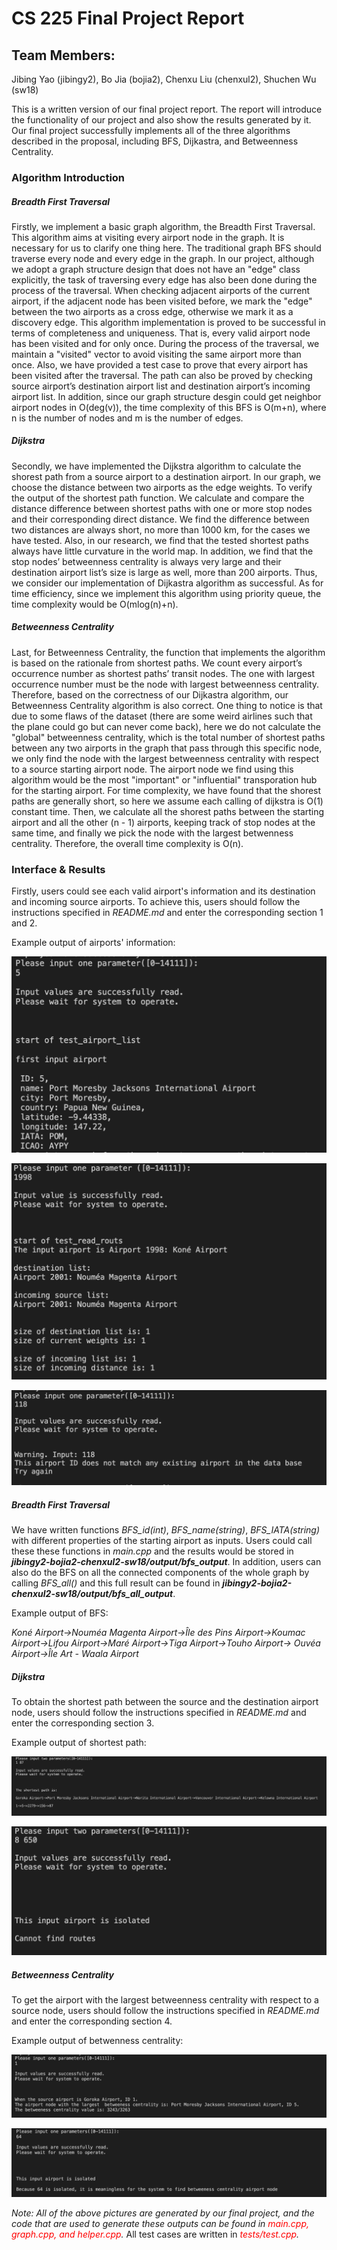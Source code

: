 # CS 225 Final Project Report


## Team Members:  

Jibing Yao (jibingy2), Bo Jia (bojia2), Chenxu Liu (chenxul2), Shuchen Wu (sw18)


This is a written version of our final project report. The report will introduce the functionality of our project and also show the results generated by it. Our final project successfully implements all of the three algorithms described in the proposal, including BFS, Dijkastra, and Betweenness Centrality.



### Algorithm Introduction

##### Breadth First Traversal

Firstly, we implement a basic graph algorithm, the Breadth First Traversal. This algorithm aims at visiting every airport node in the graph. It is necessary for us to clarify one thing here. The traditional graph BFS should traverse every node and every edge in the graph. In our project, although we adopt a graph structure design that does not have an "edge" class explicitly, the task of traversing every edge has also been done during the process of the traversal. When checking adjacent airports of the current airport, if the adjacent node has been visited before, we mark the "edge" between the two airports as a cross edge, otherwise we mark it as a discovery edge. This algorithm implementation is proved to be successful in terms of completeness and uniqueness. That is, every valid airport node has been visited and for only once. During the process of the traversal, we maintain a "visited" vector to avoid visiting the same airport more than once. Also, we have provided a test case to prove that every airport has been visited after the traversal. The path can also be proved by checking source airport’s destination airport list and destination airport’s incoming airport list. In addition, since our graph structure desgin could get neighbor airport nodes in O(deg(v)), the time complexity of this BFS is O(m+n), where n is the number of nodes and m is the number of edges.

##### Dijkstra

Secondly, we have implemented the Dijkstra algorithm to calculate the shorest path from a source airport to a destination airport. In our graph, we choose the distance between two airports as the edge weights. To verify the output of the shortest path function. We calculate and compare the distance difference between shortest paths with one or more stop nodes and their corresponding direct distance. We find the difference between two distances are always short, no more than 1000 km, for the cases we have tested. Also, in our research, we find that the tested shortest paths always have little curvature in the world map. In addition, we find that the stop nodes’ betweenness centrality is always very large and their destination airport list’s size is large as well, more than 200 airports. Thus, we consider our implementation of Dijkastra algorithm as successful. As for time efficiency, since we implement this algorithm using priority queue, the time complexity would be O(mlog(n)+n).


##### Betweenness Centrality

Last, for Betweenness Centrality, the function  that implements the algorithm is based on the rationale from shortest paths. We count every airport’s occurrence number as shortest paths’ transit nodes. The one with largest occurrence number must be the node with largest betweenness centrality. Therefore, based on the correctness of our Dijkastra algorithm, our Betweenness Centrality algorithm is also correct. One thing to notice is that due to some flaws of the dataset (there are some weird airlines such that the plane could go but can never come back), here we do not calculate the "global" betweenness centrality, which is the total number of shortest paths between any two airports in the graph that pass through this specific node, we only find the node with the largest betweenness centrality with respect to a source starting airport node. The airport node we find using this algorithm would be the most "important" or "influential" transporation hub for the starting airport. For time complexity, we have found that the shorest paths are generally short, so here we assume each calling of dijkstra is O(1) constant time. Then, we calculate all the shorest paths between the starting airport and all the other (n - 1) airports, keeping track of stop nodes at the same time, and finally we pick the node with the largest betwenness centrality. Therefore, the overall time complexity is O(n).

### Interface & Results

Firstly, users could see each valid airport's information and its destination and incoming source airports. To achieve this, users should follow the instructions specified in *README.md* and enter the corresponding section 1 and 2.

Example output of airports' information:

 ![airport_info](../output/airport_info.png)

 ![airport_dest](../output/airport_dest.png)

 ![airport_invalid](../output/airport_invalid.png)


##### Breadth First Traversal

We have written functions *BFS_id(int)*, *BFS_name(string)*, *BFS_IATA(string)* with different properties of the starting airport as inputs. Users could call these these functions in *main.cpp* and the results would be stored in ***jibingy2-bojia2-chenxul2-sw18/output/bfs_output***. In addition, users can also do the BFS on all the connected components of the whole graph by calling *BFS_all()* and this full result can be found in ***jibingy2-bojia2-chenxul2-sw18/output/bfs_all_output***.

Example output of BFS:

*Koné Airport->Nouméa Magenta Airport->Île des Pins Airport->Koumac Airport->Lifou Airport->Maré Airport->Tiga Airport->Touho Airport->
Ouvéa Airport->Île Art - Waala Airport*



##### Dijkstra

To obtain the shortest path between the source and the destination airport node, users should follow the instructions specified in *README.md* and enter the corresponding section 3. 

Example output of shortest path:

![shortest_path1](../output/shortest_path1.png)

![shortest_path2](../output/shortest_path2.png)


##### Betweenness Centrality

To get the airport with the largest betweenness centrality with respect to a source node, users should follow the instructions specified in *README.md* and enter the corresponding section 4. 

Example output of betwenness centrality:

![bc1](../output/bc1.png)

![bc2](../output/bc2.png)


*Note: All of the above pictures are generated by our final project, and the code that are used to generate these outputs can be found in <font color='red'> main.cpp, graph.cpp, and helper.cpp</font>.* All test cases are written in *<font color='red'> tests/test.cpp</font>.*


